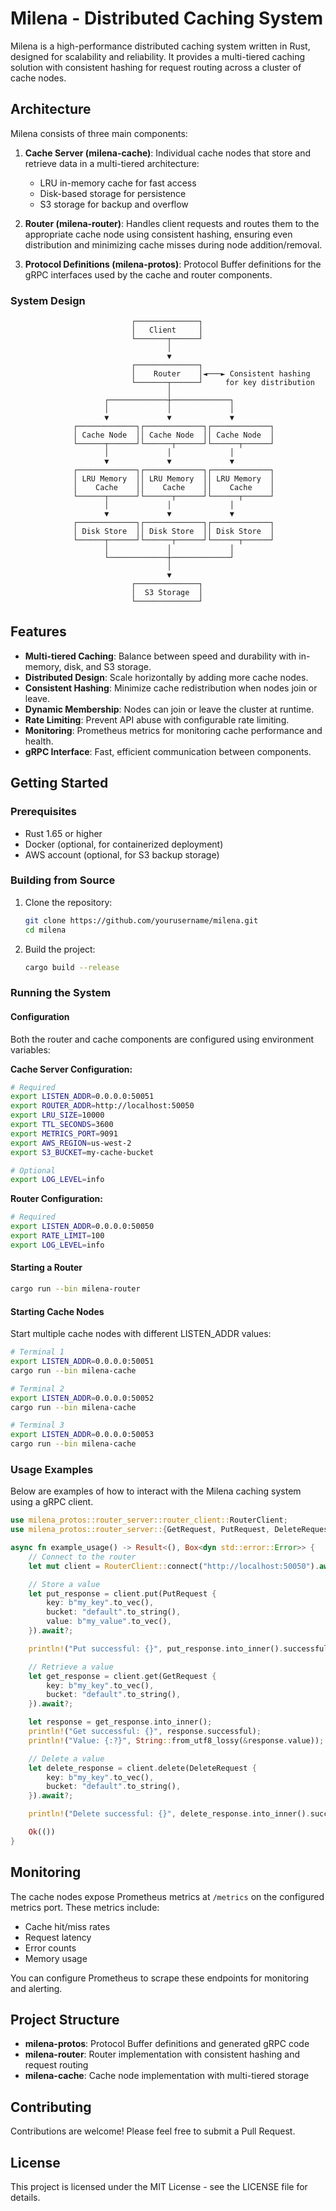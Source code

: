 # Milena - Distributed Caching System

Milena is a high-performance distributed caching system written in Rust, designed for scalability and reliability. It provides a multi-tiered caching solution with consistent hashing for request routing across a cluster of cache nodes.

## Architecture

Milena consists of three main components:

1. **Cache Server (milena-cache)**: Individual cache nodes that store and retrieve data in a multi-tiered architecture:

   - LRU in-memory cache for fast access
   - Disk-based storage for persistence
   - S3 storage for backup and overflow

2. **Router (milena-router)**: Handles client requests and routes them to the appropriate cache node using consistent hashing, ensuring even distribution and minimizing cache misses during node addition/removal.

3. **Protocol Definitions (milena-protos)**: Protocol Buffer definitions for the gRPC interfaces used by the cache and router components.

### System Design

```
                           ┌──────────────┐
                           │   Client     │
                           └───────┬──────┘
                                   │
                                   ▼
                           ┌──────────────┐
                           │    Router    │◄───► Consistent hashing
                           └───────┬──────┘     for key distribution
                                   │
                     ┌─────────────┼─────────────┐
                     │             │             │
                     ▼             ▼             ▼
              ┌─────────────┐┌─────────────┐┌─────────────┐
              │ Cache Node  ││ Cache Node  ││ Cache Node  │
              └──────┬──────┘└──────┬──────┘└──────┬──────┘
                     │             │             │
                     ▼             ▼             ▼
              ┌─────────────┐┌─────────────┐┌─────────────┐
              │ LRU Memory  ││ LRU Memory  ││ LRU Memory  │
              │    Cache    ││    Cache    ││    Cache    │
              └──────┬──────┘└──────┬──────┘└──────┬──────┘
                     │             │             │
                     ▼             ▼             ▼
              ┌─────────────┐┌─────────────┐┌─────────────┐
              │ Disk Store  ││ Disk Store  ││ Disk Store  │
              └──────┬──────┘└──────┬──────┘└──────┬──────┘
                     │             │             │
                     └─────────────┼─────────────┘
                                   │
                                   ▼
                           ┌──────────────┐
                           │  S3 Storage  │
                           └──────────────┘
```

## Features

- **Multi-tiered Caching**: Balance between speed and durability with in-memory, disk, and S3 storage.
- **Distributed Design**: Scale horizontally by adding more cache nodes.
- **Consistent Hashing**: Minimize cache redistribution when nodes join or leave.
- **Dynamic Membership**: Nodes can join or leave the cluster at runtime.
- **Rate Limiting**: Prevent API abuse with configurable rate limiting.
- **Monitoring**: Prometheus metrics for monitoring cache performance and health.
- **gRPC Interface**: Fast, efficient communication between components.

## Getting Started

### Prerequisites

- Rust 1.65 or higher
- Docker (optional, for containerized deployment)
- AWS account (optional, for S3 backup storage)

### Building from Source

1. Clone the repository:

   ```bash
   git clone https://github.com/yourusername/milena.git
   cd milena
   ```

2. Build the project:
   ```bash
   cargo build --release
   ```

### Running the System

#### Configuration

Both the router and cache components are configured using environment variables:

**Cache Server Configuration:**

```bash
# Required
export LISTEN_ADDR=0.0.0.0:50051
export ROUTER_ADDR=http://localhost:50050
export LRU_SIZE=10000
export TTL_SECONDS=3600
export METRICS_PORT=9091
export AWS_REGION=us-west-2
export S3_BUCKET=my-cache-bucket

# Optional
export LOG_LEVEL=info
```

**Router Configuration:**

```bash
# Required
export LISTEN_ADDR=0.0.0.0:50050
export RATE_LIMIT=100
export LOG_LEVEL=info
```

#### Starting a Router

```bash
cargo run --bin milena-router
```

#### Starting Cache Nodes

Start multiple cache nodes with different LISTEN_ADDR values:

```bash
# Terminal 1
export LISTEN_ADDR=0.0.0.0:50051
cargo run --bin milena-cache

# Terminal 2
export LISTEN_ADDR=0.0.0.0:50052
cargo run --bin milena-cache

# Terminal 3
export LISTEN_ADDR=0.0.0.0:50053
cargo run --bin milena-cache
```

### Usage Examples

Below are examples of how to interact with the Milena caching system using a gRPC client.

```rust
use milena_protos::router_server::router_client::RouterClient;
use milena_protos::router_server::{GetRequest, PutRequest, DeleteRequest};

async fn example_usage() -> Result<(), Box<dyn std::error::Error>> {
    // Connect to the router
    let mut client = RouterClient::connect("http://localhost:50050").await?;

    // Store a value
    let put_response = client.put(PutRequest {
        key: b"my_key".to_vec(),
        bucket: "default".to_string(),
        value: b"my_value".to_vec(),
    }).await?;

    println!("Put successful: {}", put_response.into_inner().successful);

    // Retrieve a value
    let get_response = client.get(GetRequest {
        key: b"my_key".to_vec(),
        bucket: "default".to_string(),
    }).await?;

    let response = get_response.into_inner();
    println!("Get successful: {}", response.successful);
    println!("Value: {:?}", String::from_utf8_lossy(&response.value));

    // Delete a value
    let delete_response = client.delete(DeleteRequest {
        key: b"my_key".to_vec(),
        bucket: "default".to_string(),
    }).await?;

    println!("Delete successful: {}", delete_response.into_inner().successful);

    Ok(())
}
```

## Monitoring

The cache nodes expose Prometheus metrics at `/metrics` on the configured metrics port. These metrics include:

- Cache hit/miss rates
- Request latency
- Error counts
- Memory usage

You can configure Prometheus to scrape these endpoints for monitoring and alerting.

## Project Structure

- **milena-protos**: Protocol Buffer definitions and generated gRPC code
- **milena-router**: Router implementation with consistent hashing and request routing
- **milena-cache**: Cache node implementation with multi-tiered storage

## Contributing

Contributions are welcome! Please feel free to submit a Pull Request.

## License

This project is licensed under the MIT License - see the LICENSE file for details.
